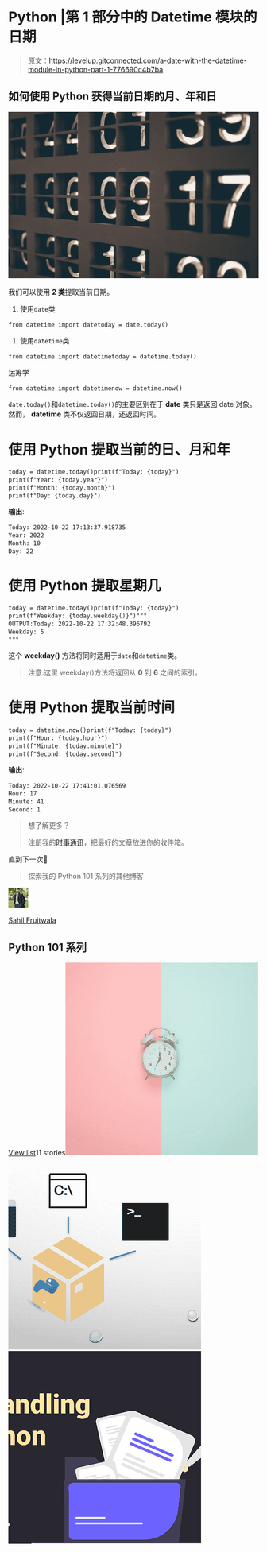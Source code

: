 # Python |第 1 部分中的 Datetime 模块的日期

> 原文：<https://levelup.gitconnected.com/a-date-with-the-datetime-module-in-python-part-1-776690c4b7ba>

## 如何使用 Python 获得当前日期的月、年和日

![](img/0c4bef67232c695d7fa577ba5c0a8f9c.png)

我们可以使用 **2 类**提取当前日期。

1.  使用`date`类

```
from datetime import datetoday = date.today()
```

1.  使用`datetime`类

```
from datetime import datetimetoday = datetime.today()
```

运筹学

```
from datetime import datetimenow = datetime.now()
```

`date.today()`和`datetime.today()`的主要区别在于 **date** 类只是返回 date 对象。然而， **datetime** 类不仅返回日期，还返回时间。

# 使用 Python 提取当前的日、月和年

```
today = datetime.today()print(f"Today: {today}")
print(f"Year: {today.year}")
print(f"Month: {today.month}")
print(f"Day: {today.day}")
```

**输出**:

```
Today: 2022-10-22 17:13:37.918735
Year: 2022
Month: 10
Day: 22
```

# 使用 Python 提取星期几

```
today = datetime.today()print(f"Today: {today}")
print(f"Weekday: {today.weekday()}")"""
OUTPUT:Today: 2022-10-22 17:32:48.396792
Weekday: 5
"""
```

这个 **weekday()** 方法将同时适用于`date`和`datetime`类。

> 注意:这里 weekday()方法将返回从 **0** 到 **6** 之间的索引。

# 使用 Python 提取当前时间

```
today = datetime.now()print(f"Today: {today}")
print(f"Hour: {today.hour}")
print(f"Minute: {today.minute}")
print(f"Second: {today.second}")
```

**输出**:

```
Today: 2022-10-22 17:41:01.076569
Hour: 17
Minute: 41
Second: 1
```

> 想了解更多？
> 
> 注册我的[时事通讯](https://newsletter.sahilfruitwala.com/)，把最好的文章放进你的收件箱。

直到下一次👋

> 探索我的 Python 101 系列的其他博客

![Sahil Fruitwala](img/30aeed5bb80c6ac4f5bb6f17ea2e30e9.png)

[Sahil Fruitwala](https://sahil-fruitwala.medium.com/?source=post_page-----776690c4b7ba--------------------------------)

## Python 101 系列

[View list](https://sahil-fruitwala.medium.com/list/python-101-series-94cdb35d6ed4?source=post_page-----776690c4b7ba--------------------------------)11 stories![](img/ae0c1a4e37cec9c7900786142aa824c4.png)![](img/4b74f0fd1eec3553695b449d6d6c2aaa.png)![Learn how to read,write and append data into files using python](img/c511e01f9abc8533dbda906fe71d4da5.png)